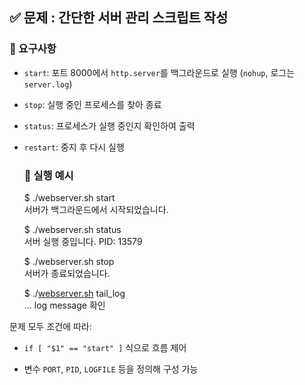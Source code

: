 ## **✅ 문제 : 간단한 서버 관리 스크립트 작성**

### **🔧 요구사항**

* `start`: 포트 8000에서 `http.server`를 백그라운드로 실행 (`nohup`, 로그는 `server.log`)

* `stop`: 실행 중인 프로세스를 찾아 종료

* `status`: 프로세스가 실행 중인지 확인하여 출력

* `restart`: 중지 후 다시 실행

  ### **🎯 실행 예시**

  $ ./webserver.sh start  
  서버가 백그라운드에서 시작되었습니다.  
    
  $ ./webserver.sh status  
  서버 실행 중입니다. PID: 13579  
    
  $ ./webserver.sh stop  
  서버가 종료되었습니다.  
    
  $ ./[webserver.sh](http://webserver.sh) tail\_log  
  … log message 확인


문제 모두 조건에 따라:

* `if [ "$1" == "start" ]` 식으로 흐름 제어

* 변수 `PORT`, `PID`, `LOGFILE` 등을 정의해 구성 가능


